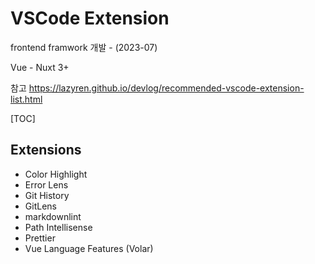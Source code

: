 # VSCode Extension

frontend framwork 개발 - (2023-07)

Vue - Nuxt 3+



참고 https://lazyren.github.io/devlog/recommended-vscode-extension-list.html



[TOC]

## Extensions

- Color Highlight
- Error Lens
- Git History
- GitLens
- markdownlint
- Path Intellisense
- Prettier
- Vue Language Features (Volar) 
